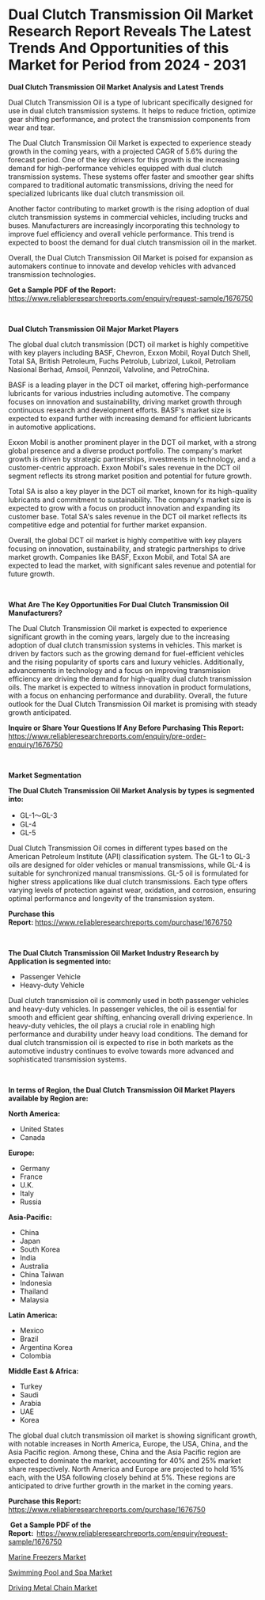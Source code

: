 <p><h1>Dual Clutch Transmission Oil Market Research Report Reveals The Latest Trends And Opportunities of this Market for Period from 2024 - 2031</h1></p><p><strong>Dual Clutch Transmission Oil Market Analysis and Latest Trends</strong></p>
<p><p>Dual Clutch Transmission Oil is a type of lubricant specifically designed for use in dual clutch transmission systems. It helps to reduce friction, optimize gear shifting performance, and protect the transmission components from wear and tear.</p><p>The Dual Clutch Transmission Oil Market is expected to experience steady growth in the coming years, with a projected CAGR of 5.6% during the forecast period. One of the key drivers for this growth is the increasing demand for high-performance vehicles equipped with dual clutch transmission systems. These systems offer faster and smoother gear shifts compared to traditional automatic transmissions, driving the need for specialized lubricants like dual clutch transmission oil.</p><p>Another factor contributing to market growth is the rising adoption of dual clutch transmission systems in commercial vehicles, including trucks and buses. Manufacturers are increasingly incorporating this technology to improve fuel efficiency and overall vehicle performance. This trend is expected to boost the demand for dual clutch transmission oil in the market.</p><p>Overall, the Dual Clutch Transmission Oil Market is poised for expansion as automakers continue to innovate and develop vehicles with advanced transmission technologies.</p></p>
<p><strong>Get a Sample PDF of the Report:&nbsp;</strong> <a href="https://www.reliableresearchreports.com/enquiry/request-sample/1676750">https://www.reliableresearchreports.com/enquiry/request-sample/1676750</a></p>
<p>&nbsp;</p>
<p><strong>Dual Clutch Transmission Oil Major Market Players</strong></p>
<p><p>The global dual clutch transmission (DCT) oil market is highly competitive with key players including BASF, Chevron, Exxon Mobil, Royal Dutch Shell, Total SA, British Petroleum, Fuchs Petrolub, Lubrizol, Lukoil, Petroliam Nasional Berhad, Amsoil, Pennzoil, Valvoline, and PetroChina.</p><p>BASF is a leading player in the DCT oil market, offering high-performance lubricants for various industries including automotive. The company focuses on innovation and sustainability, driving market growth through continuous research and development efforts. BASF's market size is expected to expand further with increasing demand for efficient lubricants in automotive applications.</p><p>Exxon Mobil is another prominent player in the DCT oil market, with a strong global presence and a diverse product portfolio. The company's market growth is driven by strategic partnerships, investments in technology, and a customer-centric approach. Exxon Mobil's sales revenue in the DCT oil segment reflects its strong market position and potential for future growth.</p><p>Total SA is also a key player in the DCT oil market, known for its high-quality lubricants and commitment to sustainability. The company's market size is expected to grow with a focus on product innovation and expanding its customer base. Total SA's sales revenue in the DCT oil market reflects its competitive edge and potential for further market expansion.</p><p>Overall, the global DCT oil market is highly competitive with key players focusing on innovation, sustainability, and strategic partnerships to drive market growth. Companies like BASF, Exxon Mobil, and Total SA are expected to lead the market, with significant sales revenue and potential for future growth.</p></p>
<p>&nbsp;</p>
<p><strong>What Are The Key Opportunities For Dual Clutch Transmission Oil Manufacturers?</strong></p>
<p><p>The Dual Clutch Transmission Oil market is expected to experience significant growth in the coming years, largely due to the increasing adoption of dual clutch transmission systems in vehicles. This market is driven by factors such as the growing demand for fuel-efficient vehicles and the rising popularity of sports cars and luxury vehicles. Additionally, advancements in technology and a focus on improving transmission efficiency are driving the demand for high-quality dual clutch transmission oils. The market is expected to witness innovation in product formulations, with a focus on enhancing performance and durability. Overall, the future outlook for the Dual Clutch Transmission Oil market is promising with steady growth anticipated.</p></p>
<p><strong>Inquire or Share Your Questions If Any Before Purchasing This Report:</strong> <a href="https://www.reliableresearchreports.com/enquiry/pre-order-enquiry/1676750">https://www.reliableresearchreports.com/enquiry/pre-order-enquiry/1676750</a></p>
<p>&nbsp;</p>
<p><strong>Market Segmentation</strong></p>
<p><strong>The Dual Clutch Transmission Oil Market Analysis by types is segmented into:</strong></p>
<p><ul><li>GL-1～GL-3</li><li>GL-4</li><li>GL-5</li></ul></p>
<p><p>Dual Clutch Transmission Oil comes in different types based on the American Petroleum Institute (API) classification system. The GL-1 to GL-3 oils are designed for older vehicles or manual transmissions, while GL-4 is suitable for synchronized manual transmissions. GL-5 oil is formulated for higher stress applications like dual clutch transmissions. Each type offers varying levels of protection against wear, oxidation, and corrosion, ensuring optimal performance and longevity of the transmission system.</p></p>
<p><strong>Purchase this Report:&nbsp;</strong><a href="https://www.reliableresearchreports.com/purchase/1676750">https://www.reliableresearchreports.com/purchase/1676750</a></p>
<p>&nbsp;</p>
<p><strong>The Dual Clutch Transmission Oil Market Industry Research by Application is segmented into:</strong></p>
<p><ul><li>Passenger Vehicle</li><li>Heavy-duty Vehicle</li></ul></p>
<p><p>Dual clutch transmission oil is commonly used in both passenger vehicles and heavy-duty vehicles. In passenger vehicles, the oil is essential for smooth and efficient gear shifting, enhancing overall driving experience. In heavy-duty vehicles, the oil plays a crucial role in enabling high performance and durability under heavy load conditions. The demand for dual clutch transmission oil is expected to rise in both markets as the automotive industry continues to evolve towards more advanced and sophisticated transmission systems.</p></p>
<p>&nbsp;</p>
<p><strong>In terms of Region, the Dual Clutch Transmission Oil Market Players available by Region are:</strong></p>
<p>
    <p> <strong> North America: </strong>
        <ul>
            <li>United States</li>
            <li>Canada</li>
        </ul>
        </p> 
    <p> <strong> Europe: </strong>
        <ul>
            <li>Germany</li>
            <li>France</li>
            <li>U.K.</li>
            <li>Italy</li>
            <li>Russia</li>
        </ul>
        </p> 
    <p> <strong> Asia-Pacific: </strong>
        <ul>
            <li>China</li>
            <li>Japan</li>
            <li>South Korea</li>
            <li>India</li>
            <li>Australia</li>
            <li>China Taiwan</li>
            <li>Indonesia</li>
            <li>Thailand</li>
            <li>Malaysia</li>
        </ul>
        </p> 
    <p> <strong> Latin America: </strong>
        <ul>
            <li>Mexico</li>
            <li>Brazil</li>
            <li>Argentina Korea</li>
            <li>Colombia</li>
        </ul>
        </p> 
    <p> <strong> Middle East & Africa: </strong>
        <ul>
            <li>Turkey</li>
            <li>Saudi</li>
            <li>Arabia</li>
            <li>UAE</li>
            <li>Korea</li>
        </ul>
    </p>
    </p>
<p><p>The global dual clutch transmission oil market is showing significant growth, with notable increases in North America, Europe, the USA, China, and the Asia Pacific region. Among these, China and the Asia Pacific region are expected to dominate the market, accounting for 40% and 25% market share respectively. North America and Europe are projected to hold 15% each, with the USA following closely behind at 5%. These regions are anticipated to drive further growth in the market in the coming years.</p></p>
<p><strong>Purchase this Report: </strong><a href="https://www.reliableresearchreports.com/purchase/1676750">https://www.reliableresearchreports.com/purchase/1676750</a></p>
<p>&nbsp;<strong>Get a Sample PDF of the Report:&nbsp;&nbsp;</strong><a href="https://www.reliableresearchreports.com/enquiry/request-sample/1676750">https://www.reliableresearchreports.com/enquiry/request-sample/1676750</a></p>
<p><strong></strong></p>
<p><p><a href="https://view.publitas.com/reportprime-1/marine-freezers-market-with-the-goal-of-estimating-the-market-size-and-future-growth-potential-of-various-market-segments-based-on-component-applications-end-user-and-region/">Marine Freezers Market</a></p><p><a href="https://view.publitas.com/reportprime-1/swimming-pool-and-spa-market-research-report-provides-thorough-industry-overview-which-offers-an-in-depth-analysis-of-product-trends-and-new-market-divisions/">Swimming Pool and Spa Market</a></p><p><a href="https://view.publitas.com/reportprime-1/driving-metal-chain-market-size-share-trends-analysis-report-by-application-regional-outlook-competitive-strategies-and-segment-forecasts-2023-2030/">Driving Metal Chain Market</a></p></p>
